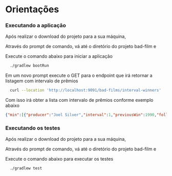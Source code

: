 # Orientações

### Executando a aplicação

Após realizar o download do projeto para a sua máquina,

Através do prompt de comando, vá até o diretório do projeto bad-film e 

Execute o comando abaixo para iniciar a aplicação

```bash
  ./gradlew bootRun
```

Em um novo prompt execute o GET para o endpoint que irá retornar a listagem com intervalo de prêmios

```bash
  curl --location 'http://localhost:9091/bad-films/interval-winners'
```

Com isso irá obter a lista com intervalo de prêmios conforme exemplo abaixo

```json
{"min":[{"producer":"Joel Silver","interval":1,"previousWin":1990,"followingWin":1991},{"producer":"Bo Derek","interval":6,"previousWin":1984,"followingWin":1990}],"max":[{"producer":"Matthew Vaughn","interval":13,"previousWin":2002,"followingWin":2015},{"producer":"Buzz Feitshans","interval":9,"previousWin":1985,"followingWin":1994}]}
```

### Executando os testes

Após realizar o download do projeto para a sua máquina,

Através do prompt de comando, vá até o diretório do projeto bad-film e

Execute o comando abaixo para executar os testes

```bash
  ./gradlew test
```
